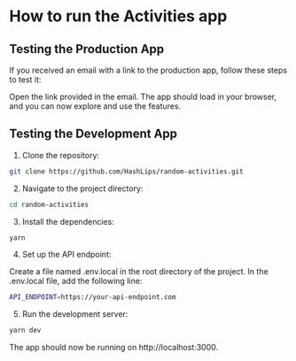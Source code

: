 # How to run the Activities app

## Testing the Production App

If you received an email with a link to the production app, follow these steps to test it:

Open the link provided in the email.
The app should load in your browser, and you can now explore and use the features.

## Testing the Development App

1. Clone the repository:

```bash
git clone https://github.com/HashLips/random-activities.git
```

2. Navigate to the project directory:

```bash
cd random-activities
```

3. Install the dependencies:

```bash
yarn
```

4. Set up the API endpoint:

Create a file named .env.local in the root directory of the project.
In the .env.local file, add the following line:

```bash
API_ENDPOINT=https://your-api-endpoint.com
```

5. Run the development server:

```bash
yarn dev
```

The app should now be running on http://localhost:3000.
